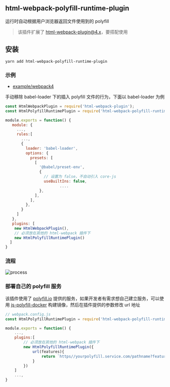 ## html-webpack-polyfill-runtime-plugin

运行时自动根据用户浏览器返回文件使用到的 polyfill

> 该插件扩展了 [html-webpack-plugin@4.x](https://github.com/jantimon/html-webpack-plugin)，要搭配使用

## 安装

```
yarn add html-webpack-polyfill-runtime-plugin
```

### 示例

- [example/webpack4]()

手动移除 babel-loader 下的插入 polyfill 文件的行为，下面以 babel-loader 为例

```js
const HtmlWebpackPlugin = require('html-webpack-plugin');
const HtmlPolyfillRuntimePlugin = require('html-webpack-polyfill-runtime-plugin')

module.exports = function() {
   module: {
     ...,
     rules:[
       ...,
       {
         loader: 'babel-loader',
         options: {
           presets: [
             [
               '@babel/preset-env',
               {
                 // 设置为 false，不自动引入 core-js
                 useBuiltIns: false,
       					....
               },
             ],
           ],
         },
       }
     ]
   },
   plugins: [
    new HtmlWebpackPlugin(),
    // 必须放在其他的 html-webpack 插件下
    new HtmlPolyfillRuntimePlugin()
  ]  
}
```



### 流程

![process](https://sola.gtimg.cn/aoi/sola/20201030153049_BtJnp5lUae.jpg)



### 部署自己的 polyfill 服务

该插件使用了 [polyfill.io](https://polyfill.io/v3/) 提供的服务，如果开发者有需求想自己建立服务，可以使用 [js-polyfill-docker](https://github.com/3YOURMIND/js-polyfill-docker) 构建镜像，然后在插件提供的参数修改 url 地址

```js
// webpack.config.js
const HtmlPolyfillRuntimePlugin = require('html-webpack-polyfill-runtime-plugin')

module.exports = function() {
	...,
	plugins:[
		// 必须放在其他的 html-webpack 插件下
		new HtmlPolyfillRuntimePlugin({
			url(features){
				return `https//yourpolyfill.service.com/pathname?features=${features.join(,)}`
			}
		})
	]
	...,
}
```


